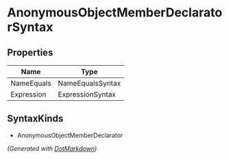 # AnonymousObjectMemberDeclaratorSyntax

## Properties

| Name       | Type             |
| ---------- | ---------------- |
| NameEquals | NameEqualsSyntax |
| Expression | ExpressionSyntax |

## SyntaxKinds

* AnonymousObjectMemberDeclarator

*\(Generated with [DotMarkdown](http://github.com/JosefPihrt/DotMarkdown)\)*